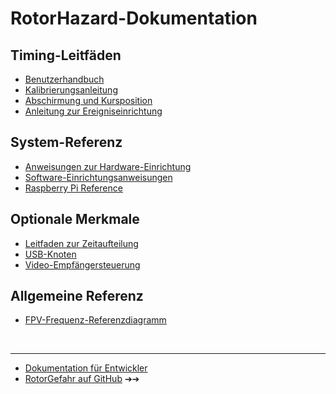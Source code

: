 # RotorHazard-Dokumentation

## Timing-Leitfäden

* [Benutzerhandbuch](de-User%20Guide.md)
* [Kalibrierungsanleitung](de-Tuning%20Parameter.md)
* [Abschirmung und Kursposition](de-Shielding%20and%20Course%20Position.md)
* [Anleitung zur Ereigniseinrichtung](de-Event%20Setup%20Guide.md)

## System-Referenz

* [Anweisungen zur Hardware-Einrichtung](de-Hardware%20Setup.md)
* [Software-Einrichtungsanweisungen](de-Software%20Setup.md)
* [Raspberry Pi Reference](de-Raspberry%20Pi%20Reference.md)

## Optionale Merkmale

* [Leitfaden zur Zeitaufteilung](de-Cluster.md)
* [USB-Knoten](de-USB%20Nodes.md)
* [Video-Empfängersteuerung](de-Video%20Receiver.md)

## Allgemeine Referenz

* [FPV-Frequenz-Referenzdiagramm](de-Frequency%20Reference.md)

<br />

---

* [Dokumentation für Entwickler](Development.md)
* <a href="https://github.com/RotorHazard/RotorHazard" target="_blank">RotorGefahr auf GitHub</a> &#10132;➔&#xFE0E;︎
